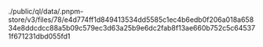 ./public/ql/data/.pnpm-store/v3/files/78/e4d774ff1d849413534dd5585c1ec4b6edb0f206a018a65834e8ddcdcc88a5b09c579ec3d63a25b9e6dc2fab8f13ae660b752c5c645371f671231dbd055fd1